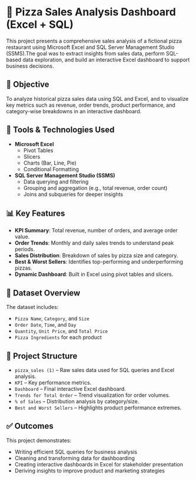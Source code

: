 # 🍕 Pizza Sales Analysis Dashboard (Excel + SQL)

This project presents a comprehensive sales analysis of a fictional pizza restaurant using Microsoft Excel and SQL Server Management Studio (SSMS).The goal was to extract insights from sales data, perform SQL-based data exploration, and build an interactive Excel dashboard to support business decisions.

## 📌 Objective

To analyze historical pizza sales data using SQL and Excel, and to visualize key metrics such as revenue, order trends, product performance, and category-wise breakdowns in an interactive dashboard.

## 🧰 Tools & Technologies Used

- **Microsoft Excel**
  - Pivot Tables
  - Slicers
  - Charts (Bar, Line, Pie)
  - Conditional Formatting
- **SQL Server Management Studio (SSMS)**
  - Data querying and filtering
  - Grouping and aggregation (e.g., total revenue, order count)
  - Joins and subqueries for deeper insights

## 📊 Key Features

- **KPI Summary**: Total revenue, number of orders, and average order value.
- **Order Trends**: Monthly and daily sales trends to understand peak periods.
- **Sales Distribution**: Breakdown of sales by pizza size and category.
- **Best & Worst Sellers**: Identifies top-performing and underperforming pizzas.
- **Dynamic Dashboard**: Built in Excel using pivot tables and slicers.

## 🧩 Dataset Overview

The dataset includes:
- `Pizza Name`, `Category`, and `Size`
- `Order Date`, `Time`, and `Day`
- `Quantity`, `Unit Price`, and `Total Price`
- `Pizza Ingredients` for each product

## 📂 Project Structure

- `pizza_sales (1)` – Raw sales data used for SQL queries and Excel analysis.
- `KPI` – Key performance metrics.
- `Dashboard` – Final interactive Excel dashboard.
- `Trends for Total Order` – Trend visualization for order volumes.
- `% of Sales` – Distribution analysis by category/size.
- `Best and Worst Sellers` – Highlights product performance extremes.

## ✅ Outcomes

This project demonstrates:
- Writing efficient SQL queries for business analysis
- Cleaning and transforming data for dashboarding
- Creating interactive dashboards in Excel for stakeholder presentation
- Deriving insights to improve product and marketing strategies
